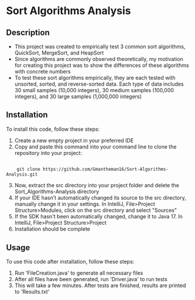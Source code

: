 # Sort Algorithms Analysis

## Description

- This project was created to empirically test 3 common sort algorithms, QuickSort, MergeSort, and HeapSort
- Since algorithms are commonly observed theoretically, my motivation for creating this project was to show the differences of these algorithms with concrete numbers
- To test these sort algorithms empirically, they are each tested with unsorted, sorted, and reverse-sorted data. Each type of data includes 30 small samples (10,000 integers), 30 medium samples (100,000 integers), and 30 large samples (1,000,000 integers)

## Installation

To install this code, follow these steps:
1. Create a new empty project in your preferred IDE
2. Copy and paste this command into your command line to clone the repository into your project:
##
        git clone https://github.com/Gmantheman16/Sort-Algorithms-Analysis.git
3. Now, extract the src directory into your project folder and delete the Sort_Algorithms-Analysis directory
4. If your IDE hasn't automatically changed its source to the src directory, manually change it in your settings. In IntelliJ, File>Project Structure>Modules, click on the src directory and select "Sources"
5. If the SDK hasn't been automatically changed, change it to Java 17. In IntelliJ, File>Project Structure>Project
6. Installation should be complete
## Usage

To use this code after installation, follow these steps:
1. Run 'FileCreation.java' to generate all necessary files
2. After all files have been generated, run 'Driver.java' to run tests
3. This will take a few minutes. After tests are finished, results are printed to 'Results.txt'
